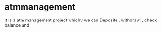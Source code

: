 # atmmanagement
It is a atm management project whichv we can Deposite , withdrawl , check balance and 
